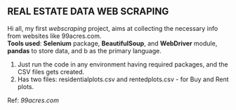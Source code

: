 ## REAL ESTATE DATA WEB SCRAPING
Hi all, my first _webscraping_ project, aims at collecting the necessary info from websites like 99acres.com.<br/>
**Tools used**: **Selenium** package, **BeautifulSoup**, and **WebDriver** module, **pandas** to store data, and b as the primary language. 

  1. Just run the code in any environment having required packages, and the CSV files gets created.
  2. Has two files: residentialplots.csv and rentedplots.csv - for Buy and Rent plots.

Ref: _99acres.com_
